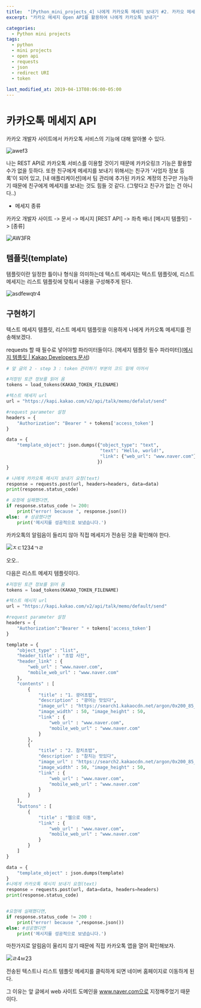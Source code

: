 ```yaml
---
title:  "[Python_mini_projects_4] 나에게 카카오톡 메세지 보내기 #2. 카카오 메세지 API를 활용하여 나에게 카카오톡 보내기"
excerpt: "카카오 메세지 Open API를 활용하여 나에게 카카오톡 보내기"

categories:
  - Python mini projects
tags:
  - python
  - mini projects
  - open api
  - requests
  - json
  - redirect URI
  - token
 
last_modified_at: 2019-04-13T08:06:00-05:00  
---
```


# 카카오톡 메세지 API

카카오 개발자 사이트에서 카카오톡 서비스의 기능에 대해 알아볼 수 있다.

![awef3](https://user-images.githubusercontent.com/83167676/127173858-5ca8f95c-7007-4c09-883e-da7e3c30ee61.png)

나는 REST API로 카카오톡 서비스를 이용할 것이기 때문에 카카오링크 기능은 활용할 수가 없을 듯하다. 또한 친구에게 메세지를 보내기 위해서는 친구가 '사업자 정보 등록'이 되어 있고, [내 애플리케이션]에서 팀 관리에 추가된 카카오 계정의 친구만 가능하기 때문에 친구에게 메세지를 보내는 것도 힘들 것 같다. (그렇다고 친구가 없는 건 아니다..)



- 메세지 종류

카카오 개발자 사이트 -> 문서 -> 메시지 [REST API] -> 좌측 배너 [메시지 템플릿] -> [종류]

![AW3FR](https://user-images.githubusercontent.com/83167676/127175786-743a84d9-d0ff-40f9-9845-c3c3c47ccc22.png)



## 템플릿(template)

템플릿이란 일정한 틀이나 형식을 의미하는데 텍스트 메세지는 텍스트 템플릿에, 리스트 메세지는 리스트 템플릿에 맞춰서 내용을 구성해주게 된다.

![asdfewqtr4](https://user-images.githubusercontent.com/83167676/127176733-2c94a5a4-1fd2-4081-ae5e-525113d08a4e.png)



## 구현하기

텍스트 메세지 템플릿, 리스트 메세지 템플릿을 이용하게 나에게 카카오톡 메세지를 전송해보겠다.

requests 할 때 필수로 넣어야할 파라미터들이다. [메세지 템플릿 필수 파라미터]([메시지 템플릿 | Kakao Developers 문서](https://developers.kakao.com/docs/latest/ko/message/message-template#list))

```python
# 앞 글의 2 - step 3 : token 관리하기 부분의 코드 밑에 이어서

#저장된 토큰 정보를 읽어 옴
tokens = load_tokens(KAKAO_TOKEN_FILENAME)

#텍스트 메세지 url
url = "https://kapi.kakao.com/v2/api/talk/memo/defalut/send"

#request parameter 설정
headers = {
    "Authorization": "Bearer " + tokens['access_token']
}

data = {
    "template_object": json.dumps({"object_type": "text", 
                                   "text": "Hello, world!", 
                                   "link": {"web_url": "www.naver.com"}
                                  })
}

# 나에게 카카오톡 메시지 보내기 요청(text)
response = requests.post(url, headers=headers, data=data)
print(response.status_code)

# 요청에 실패했다면,
if response.status_code != 200:
    print("error! because ", response.json())
else:  # 성공했다면
    print('메시지를 성공적으로 보냈습니다.')
```

카카오톡의 알림음이 들리지 않아 직접 메세지가 전송된 것을 확인해야 한다.

![ㅈㄷ1234ㄱㄹ](https://user-images.githubusercontent.com/83167676/127180370-83481d41-b0c1-4c16-87d0-2e621052cb1f.jpg)

오오..



다음은 리스트 메세지 템플릿이다.

```python
#저장된 토큰 정보를 읽어 옴
tokens = load_tokens(KAKAO_TOKEN_FILENAME)

#텍스트 메시지 url
url = "https://kapi.kakao.com/v2/api/talk/memo/default/send"

#request parameter 설정
headers = {
    "Authorization":"Bearer " + tokens['access_token']
}

template = {
    "object_type" : "list",
    "header_title" : "초밥 사진",
    "header_link" : {
        "web_url" : "www.naver.com",
        "mobile_web_url" : "www.naver.com"
    },
    "contents" : [
        {
            "title" : "1. 광어초밥",
            "description" : "광어는 맛있다",
            "image_url" : "https://search1.kakaocdn.net/argon/0x200_85_hr/8x5qcdbcQwi",
            "image_width" : 50, "image_height" : 50,
            "link" : {
                "web_url" : "www.naver.com",
                "mobile_web_url" : "www.naver.com"
            }
        },
        {
            "title" : "2. 참치초밥",
            "description" : "참치는 맛있다",
            "image_url" : "https://search2.kakaocdn.net/argon/0x200_85_hr/IjIToH1S7J1",
            "image_width" : 50, "image_height" : 50,
            "link" : {
                "web_url" : "www.naver.com",
                "mobile_web_url" : "www.naver.com"
            }
        }
    ],
    "buttons" : [
        {
            "title" : "웹으로 이동",
            "link" : {
                "web_url" : "www.naver.com",
                "mobile_web_url" : "www.naver.com"
            }
        }
    ]
}

data = {
    "template_object" : json.dumps(template) 
}
#나에게 카카오톡 메시지 보내기 요청(text)
response = requests.post(url, data=data, headers=headers)
print(response.status_code)


#요청에 실패했다면,
if response.status_code != 200 :
    print("error! because ",response.json())
else: #성공했다면
    print('메시지를 성공적으로 보냈습니다.')
```

마찬가지로 알림음이 울리지 않기 때문에 직접 카카오톡 앱을 열어 확인해보자.

![ㄹ4ㅂ23](https://user-images.githubusercontent.com/83167676/127181079-0ad4733a-4de4-4a64-939f-1baa7920c3a6.jpg)



전송된 텍스트나 리스트 템플릿 메세지를 클릭하게 되면 네이버 홈페이지로 이동하게 된다.

그 이유는 앞 글에서 web 사이트 도메인을 www.naver.com으로 지정해주었기 때문이다.
